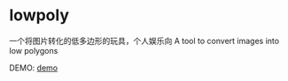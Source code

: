 
# lowpoly

一个将图片转化的低多边形的玩具，个人娱乐向
A tool to convert images into low polygons


DEMO: <a href="https://wccd.github.io/lowpoly/dist/">demo</a>


